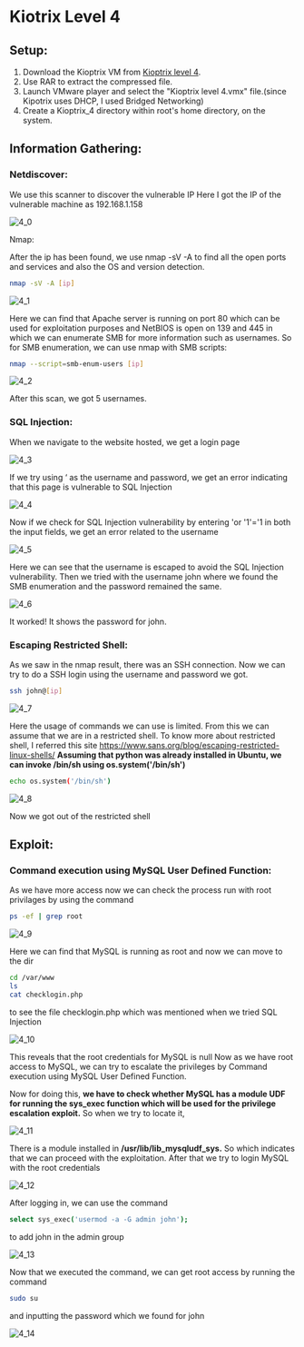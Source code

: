 # Kiotrix Level 4
## Setup:
1. Download the Kioptrix VM from [Kioptrix level 4](https://www.vulnhub.com/entry/kioptrix-level-13-4,25/).
2. Use RAR to extract the compressed file.
3. Launch VMware player and select the "Kioptrix level 4.vmx" file.(since Kipotrix uses DHCP, I used Bridged Networking)
4. Create a Kioptrix_4 directory within root's home directory, on the system.
## Information Gathering:
### Netdiscover:

We use this scanner to discover the vulnerable IP 
Here I got the IP of the vulnerable machine as 192.168.1.158

![4_0](4_0.png)

Nmap:

After the ip has been found, we use nmap -sV -A to find all the open ports and services and also the OS and version detection. 
```bash
nmap -sV -A [ip]
```
![4_1](4_1.png)

Here we can find that Apache server is running on port 80 which can be used for exploitation purposes and NetBIOS is open on 139 and 445 in which we can enumerate SMB for more information such as usernames. 
So for SMB enumeration, we can use nmap with SMB scripts:
```bash
nmap --script=smb-enum-users [ip]
```
![4_2](4_2.png)

After this scan, we got 5 usernames.

### SQL Injection:

When we navigate to the website hosted, we get a login page

![4_3](4_3.png)

If we try using ‘ as the username and password, we get an error indicating that this page is vulnerable to SQL Injection

![4_4](4_4.png)

Now if we check for SQL Injection vulnerability by entering 'or '1'='1 in both the input fields,  we get an error related to the username

![4_5](4_5.png)

Here we can see that the username is escaped to avoid the SQL Injection vulnerability. 
Then we tried with the username john where we found the SMB enumeration and the password remained the same.

![4_6](4_6.png)

It worked! It shows the password for john. 

### Escaping Restricted Shell:

As we saw in the nmap result, there was an SSH connection. Now we can try to do a SSH login using the username and password we got.
```bash
ssh john@[ip]
```

![4_7](4_7.png)

Here the usage of commands we can use is limited. From this we can assume that we are in a restricted shell. To know more about restricted shell, I referred this site https://www.sans.org/blog/escaping-restricted-linux-shells/ 
**Assuming that python was already installed in Ubuntu, we can invoke /bin/sh using os.system('/bin/sh')**
```bash
echo os.system('/bin/sh')
```
![4_8](4_8.png)

Now we got out of the restricted shell
## Exploit:
### Command execution using MySQL User Defined Function:

As we have more access now we can check the process run with root privilages by using the command 
```bash
ps -ef | grep root
```
![4_9](4_9.png)

Here we can find that MySQL is running as root and now we can move to the dir 
```bash
cd /var/www
ls
cat checklogin.php
``` 
to see the file checklogin.php which was mentioned when we tried SQL Injection 

![4_10](4_10.png)

This reveals that the root credentials for MySQL is null
Now as we have root access to MySQL, we can try to escalate the privileges by Command execution using MySQL User Defined Function. 

Now for doing this, **we have to check whether MySQL has a module UDF for running the sys_exec function which will be used for the privilege escalation exploit.**
So when we try to locate it, 

![4_11](4_11.png)

There is a module installed in **/usr/lib/lib_mysqludf_sys.** So which indicates that we can proceed with the exploitation.
After that we try to login MySQL with the root credentials

![4_12](4_12.png)

After logging in, we can use the command 
```bash
select sys_exec('usermod -a -G admin john'); 
```
to add john in the admin group

![4_13](4_13.png)

Now that we executed the command, we can get root access by running the command
```bash 
sudo su
```
and inputting the password which we found for john

![4_14](4_14.png)

